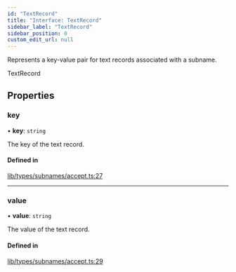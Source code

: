 ```yaml
---
id: "TextRecord"
title: "Interface: TextRecord"
sidebar_label: "TextRecord"
sidebar_position: 0
custom_edit_url: null
---
```


Represents a key-value pair for text records associated with a subname.

 TextRecord

## Properties

### key

• **key**: `string`

The key of the text record.

#### Defined in

[lib/types/subnames/accept.ts:27](https://github.com/JustaName-id/JustaName-sdk/blob/610ce53/packages/@justaname.id/sdk/src/lib/types/subnames/accept.ts#L27)

___

### value

• **value**: `string`

The value of the text record.

#### Defined in

[lib/types/subnames/accept.ts:29](https://github.com/JustaName-id/JustaName-sdk/blob/610ce53/packages/@justaname.id/sdk/src/lib/types/subnames/accept.ts#L29)
